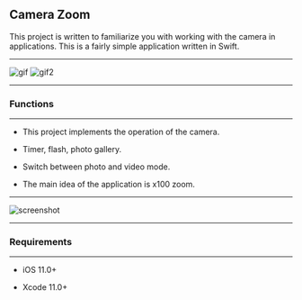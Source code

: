 ## Camera Zoom

This project is written to familiarize you with working with the camera in applications. This is a fairly simple application written in Swift.

____

![gif](https://github.com/PavelLyutikov/CameraZoom/blob/master/screenshot:gif/macro.gif?raw=true) ![gif2](https://github.com/PavelLyutikov/CameraZoom/blob/master/screenshot:gif/zoom.gif?raw=true)
____

### Functions

____

- This project implements the operation of the camera.

- Timer, flash, photo gallery.

- Switch between photo and video mode.

- The main idea of the application is x100 zoom.

____

![screenshot](https://github.com/PavelLyutikov/CameraZoom/blob/master/screenshot:gif/screenshot.png?raw=true)

____

### Requirements

____

- iOS 11.0+

- Xcode 11.0+
